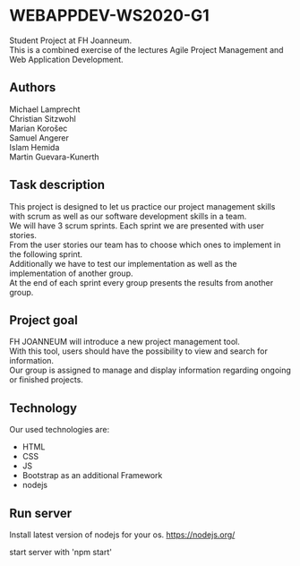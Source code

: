 # WEBAPPDEV-WS2020-G1

Student Project at FH Joanneum. <br>
This is a combined exercise of the lectures Agile Project Management and Web Application Development.

## Authors

Michael Lamprecht <br>
Christian Sitzwohl <br>
Marian Korošec <br>
Samuel Angerer <br>
Islam Hemida <br>
Martin Guevara-Kunerth <br>

## Task description

This project is designed to let us practice our project management skills with scrum as well as our software development skills in a team. <br>
We will have 3 scrum sprints. Each sprint we are presented with user stories. <br>
From the user stories our team has to choose which ones to implement in the following sprint. <br>
Additionally we have to test our implementation as well as the implementation of another group. <br>
At the end of each sprint every group presents the results from another group.

## Project goal

FH JOANNEUM will introduce a new project management tool. <br>
With this tool, users should have the possibility to view and search for information. <br>
Our group is assigned to manage and display information regarding ongoing or finished projects.

## Technology

Our used technologies are:

- HTML
- CSS
- JS
- Bootstrap as an additional Framework
- nodejs

## Run server

Install latest version of nodejs for your os.
https://nodejs.org/

start server with 'npm start'
